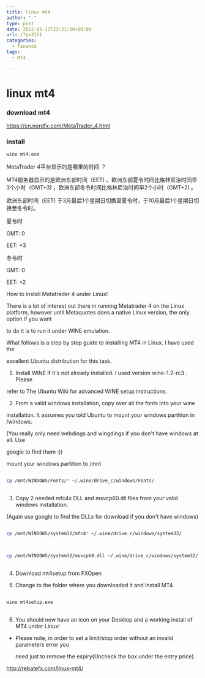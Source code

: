 ```yaml
---
title: linux mt4
author: "-"
type: post
date: 2012-05-17T23:21:50+00:00
url: /?p=3151
categories:
  - Finance
tags:
  - MT4

---
```

# linux mt4
### download mt4

https://cn.nordfx.com/MetaTrader_4.html

### install

```bash
wine mt4.exe
```

MetaTrader 4平台显示的是哪里的时间 ？
  
MT4服务器显示的是欧洲东部时间（EET) 。欧洲东部夏令时间比格林尼治时间早3个小时（GMT+3) ，欧洲东部冬令时间比格林尼治时间早2个小时（GMT+2) 。

欧洲东部时间（EET) 于3月最后1个星期日切换至夏令时，于10月最后1个星期日切换至冬令时。

夏令时
  
GMT: 0
  
EET: +3
  
冬令时
  
GMT: 0
  
EET: +2
  
How to install Metatrader 4 under Linux!
  
There is a lot of interest out there in running Metatrader 4 on the Linux platform, however until Metaquotes does a native Linux version, the only option if you want
  
to do it is to run it under WINE emulation.

What follows is a step by step guide to installing MT4 in Linux. I have used the
  
excellent Ubuntu distribution for this task.

1) Install WINE if it's not already installed. I used version wine-1.2-rc3 . Please
  
refer to The Ubuntu Wiki for advanced WINE setup instructions.

2) From a valid windows installation, copy over all the fonts into your wine
  
installation. It assumes you told Ubuntu to mount your windows partition in /windows.
  
(You really only need webdings and wingdings if you don't have windows at all. Use
  
google to find them :))

mount your windows partition to /mnt

```bash
  
cp /mnt/WINDOWS/Fonts/* ~/.wine/drive_c/windows/Fonts/
  
```

3) Copy 2 needed mfc4x DLL and msvcp60.dll files from your valid windows installation.
  
(Again use google to find the DLLs for download if you don't have windows)

```bash
  
cp /mnt/WINDOWS/system32/mfc4* ~/.wine/drive_c/windows/system32/
  
```

```bash
  
cp /mnt/WINDOWS/system32/msvcp60.dll ~/.wine/drive_c/windows/system32/
  
```

4) Download mt4setup from FXOpen

5) Change to the folder where you downloaded it and Install MT4.

```bash
  
wine mt4setup.exe
  
```

6) You should now have an icon on your Desktop and a working install of MT4 under Linux!

  * Please note, in order to set a limit/stop order without an invalid parameters error you
  
    need just to remove the expiry(Uncheck the box under the entry price).

http://rebatefx.com/linux-mt4/